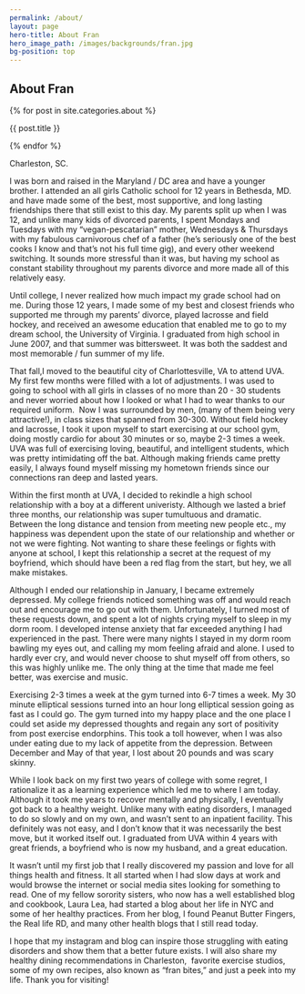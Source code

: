 ```yaml
---
permalink: /about/
layout: page
hero-title: About Fran
hero_image_path: /images/backgrounds/fran.jpg
bg-position: top
---
```


<div class="container default about"><div class="default"><h2 class="trafalgar text-center">About Fran</h2><p>{% for post in site.categories.about %}</p><p>{{ post.title }}</p><p>{% endfor %}</p><p>Charleston, SC.</p><p>I was born and raised in the Maryland / DC area and have a younger brother. I attended an all girls Catholic school for 12 years in Bethesda, MD. and have made some of the best, most supportive, and long lasting friendships there that still exist to this day. My parents split up when I was 12, and unlike many kids of divorced parents, I spent Mondays and Tuesdays with my &ldquo;vegan-pescatarian&rdquo; mother, Wednesdays &amp; Thursdays with my fabulous carnivorous chef of a father (he&rsquo;s seriously one of the best cooks I know and that&rsquo;s not his full time gig), and every other weekend switching. It sounds more stressful than it was, but having my school as constant stability throughout my parents divorce and more made all of this relatively easy.</p><p>Until college, I never realized how much impact my grade school had on me. During those 12 years, I made some of my best and closest friends who supported me through my parents&rsquo; divorce, played lacrosse and field hockey, and received an awesome education that enabled me to go to my dream school, the University of Virginia. I graduated from high school in June 2007, and that summer was bittersweet. It was both the saddest and most memorable / fun summer of my life.</p><p>That fall,I moved to the beautiful city of Charlottesville, VA to attend UVA. My first few months were filled with a lot of adjustments. I was used to going to school with all girls in classes of no more than 20 - 30 students and never worried about how I looked or what I had to wear thanks to our required uniform. &nbsp;Now I was surrounded by men, (many of them being very attractive!), in class sizes that spanned from 30-300. Without field hockey and lacrosse, I took it upon myself to start exercising at our school gym, doing mostly cardio for about 30 minutes or so, maybe 2-3 times a week. UVA was full of exercising loving, beautiful, and intelligent students, which was pretty intimidating off the bat. Although making friends came pretty easily, I always found myself missing my hometown friends since our connections ran deep and lasted years.</p><p>Within the first month at UVA, I decided to rekindle a high school relationship with a boy at a different univeristy. Although we lasted a brief three months, our relationship was super tumultuous and dramatic. Between the long distance and tension from meeting new people etc., my happiness was dependent upon the state of our relationship and whether or not we were fighting. Not wanting to share these feelings or fights with anyone at school, I kept this relationship a secret at the request of my boyfriend, which should have been a red flag from the start, but hey, we all make mistakes.</p><p>Although I ended our relationship in January, I became extremely depressed. My college friends noticed something was off and would reach out and encourage me to go out with them. Unfortunately, I turned most of these requests down, and spent a lot of nights crying myself to sleep in my dorm room. I developed intense anxiety that far exceeded anything I had experienced in the past. There were many nights I stayed in my dorm room bawling my eyes out, and calling my mom feeling afraid and alone. I used to hardly ever cry, and would never choose to shut myself off from others, so this was highly unlike me. The only thing at the time that made me feel better, was exercise and music.</p><p>Exercising 2-3 times a week at the gym turned into 6-7 times a week. My 30 minute elliptical sessions turned into an hour long elliptical session going as fast as I could go. The gym turned into my happy place and the one place I could set aside my depressed thoughts and regain any sort of positivity from post exercise endorphins. This took a toll however, when I was also under eating due to my lack of appetite from the depression. Between December and May of that year, I lost about 20 pounds and was scary skinny.</p><p>While I look back on my first two years of college with some regret, I rationalize it as a learning experience which led me to where I am today. Although it took me years to recover mentally and physically, I eventually got back to a healthy weight. Unlike many with eating disorders, I managed to do so slowly and on my own, and wasn&rsquo;t sent to an inpatient facility. This definitely was not easy, and I don&rsquo;t know that it was necessarily the best move, but it worked itself out. I graduated from UVA within 4 years with great friends, a boyfriend who is now my husband, and a great education.</p><p>It wasn&rsquo;t until my first job that I really discovered my passion and love for all things health and fitness. It all started when I had slow days at work and would browse the internet or social media sites looking for something to read. One of my fellow sorority sisters, who now has a well established blog and cookbook, Laura Lea, had started a blog about her life in NYC and some of her healthy practices. From her blog, I found Peanut Butter Fingers, the Real life RD, and many other health blogs that I still read today.</p><p>I hope that my instagram and blog can inspire those struggling with eating disorders and show them that a better future exists. I will also share my healthy dining recommendations in Charleston, &nbsp;favorite exercise studios, some of my own recipes, also known as &ldquo;fran bites,&rdquo; and just a peek into my life. Thank you for visiting!</p></div></div>